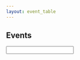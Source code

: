 ```yaml
---
layout: event_table
---
```


## <span class="glyphicon glyphicon-calendar"></span> Events

<input id="siteTableFilter" type="text"></input>
<div id="siteTable"></div>
